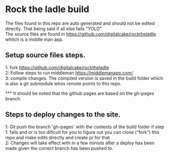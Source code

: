 # Rock the ladle build
The files found in this repo are auto generated and should not be edited directly. That being said if all else fails "YOLO"    
The source files are found in https://github.com/digitalcake/rocktheladle whitch is a middle man app. 

## Setup source files steps.    
1: fork https://github.com/digitalcake/rocktheladle   
2: Follow steps to run middleman https://middlemanapp.com/    
3: compile changes. The compiled version is saved in the build folder which is also a git submodule whos remote points to this repo. 

*** It should be noted that the github pages are based on the gh-pages branch. 

## Steps to deploy changes to the site. 
1: Git push the branch 'gh-pages' with the contents of the build folder if step 1: fails and or is too dificult for you to figure out you can clone ("fork") this repo and make edits directly and create pr for that.     
2: Changes will take effect with in a few miniuts after a deploy has been made given the correct branch has been pushed to. 

